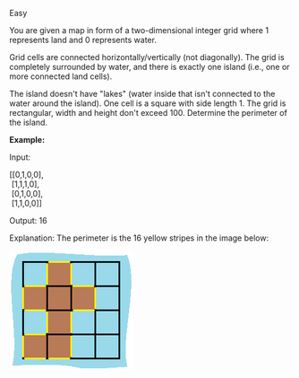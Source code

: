Easy

You are given a map in form of a two-dimensional integer grid where 1 represents land and 0 represents water.

Grid cells are connected horizontally/vertically (not diagonally). The grid is completely surrounded by water, and there is exactly one island (i.e., one or more connected land cells).

The island doesn't have "lakes" (water inside that isn't connected to the water around the island). One cell is a square with side length 1. The grid is rectangular, width and height don't exceed 100. Determine the perimeter of the island.

 

**Example:**

Input:

[[0,1,0,0],  
&nbsp;[1,1,1,0],  
&nbsp;[0,1,0,0],  
&nbsp;[1,1,0,0]]

Output: 16

Explanation: The perimeter is the 16 yellow stripes in the image below:

![](https://github.com/wilwfy/LeetCode/blob/master/0463.%20Island%20Perimeter/island.png)
